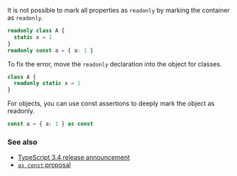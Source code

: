 It is not possible to mark all properties as `readonly` by marking the container as `readonly`.

```ts
readonly class A {
  static x = 1
}
readonly const a = { a: 1 }
```

To fix the error, move the `readonly` declaration into the object for classes.

```ts
class A {
  readonly static x = 1
}
```

For objects, you can use const assertions to deeply mark the object as readonly.

```ts
const a = { a: 1 } as const
```

### See also

- [TypeScript 3.4 release announcement](https://devblogs.microsoft.com/typescript/announcing-typescript-3-4/)
- [`as const` proposal](https://github.com/Microsoft/TypeScript/issues/26979)
